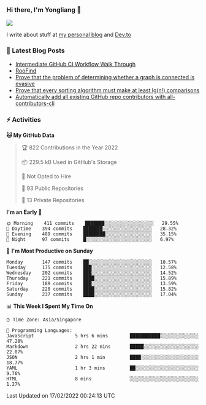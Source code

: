 ### Hi there, I'm Yongliang 👋 
<!--
**tlylt/tlylt** is a ✨ _special_ ✨ repository because its `README.md` (this file) appears on your GitHub profile.

Here are some ideas to get you started:

- 🔭 I’m currently working on ...
- 🌱 I’m currently learning ...
- 👯 I’m looking to collaborate on ...
- 🤔 I’m looking for help with ...
- 💬 Ask me about ...
- 📫 How to reach me: ...
- 😄 Pronouns: ...
- ⚡ Fun fact: ...
-->

<img
align="center"
src="https://github-readme-stats.vercel.app/api/?username=tlylt&theme=dracula"
/>

I write about stuff at [my personal blog](https://www.yongliangliu.com/) and [Dev.to](https://dev.to/tlylt)

### 📕 Latest Blog Posts

<!-- BLOG-POST-LIST:START -->
- [Intermediate GitHub CI Workflow Walk Through](https://www.yongliangliu.com/blog/intermediate-github-ci-workflow-walk-through/)
- [RooFind](https://www.yongliangliu.com/blog/roofind/)
- [Prove that the problem of determining whether a graph is connected is evasive](https://www.yongliangliu.com/blog/prove-graph-check-connected-evasive/)
- [Prove that every sorting algorithm must make at least lg&lpar;n!&rpar; comparisons](https://www.yongliangliu.com/blog/prove-sorting-at-least-lgn/)
- [Automatically add all existing GitHub repo contributors with all-contributors-cli](https://www.yongliangliu.com/blog/all-contributors-cli-recognize-existing/)
<!-- BLOG-POST-LIST:END -->

### ⚡ Activities
<!--START_SECTION:waka-->
**🐱 My GitHub Data** 

> 🏆 822 Contributions in the Year 2022
 > 
> 📦 229.5 kB Used in GitHub's Storage 
 > 
> 🚫 Not Opted to Hire
 > 
> 📜 93 Public Repositories 
 > 
> 🔑 13 Private Repositories  
 > 
**I'm an Early 🐤** 

```text
🌞 Morning    411 commits    ███████░░░░░░░░░░░░░░░░░░   29.55% 
🌆 Daytime    394 commits    ███████░░░░░░░░░░░░░░░░░░   28.32% 
🌃 Evening    489 commits    ████████░░░░░░░░░░░░░░░░░   35.15% 
🌙 Night      97 commits     █░░░░░░░░░░░░░░░░░░░░░░░░   6.97%

```
📅 **I'm Most Productive on Sunday** 

```text
Monday       147 commits    ██░░░░░░░░░░░░░░░░░░░░░░░   10.57% 
Tuesday      175 commits    ███░░░░░░░░░░░░░░░░░░░░░░   12.58% 
Wednesday    202 commits    ███░░░░░░░░░░░░░░░░░░░░░░   14.52% 
Thursday     221 commits    ████░░░░░░░░░░░░░░░░░░░░░   15.89% 
Friday       189 commits    ███░░░░░░░░░░░░░░░░░░░░░░   13.59% 
Saturday     220 commits    ████░░░░░░░░░░░░░░░░░░░░░   15.82% 
Sunday       237 commits    ████░░░░░░░░░░░░░░░░░░░░░   17.04%

```


📊 **This Week I Spent My Time On** 

```text
⌚︎ Time Zone: Asia/Singapore

💬 Programming Languages: 
JavaScript               5 hrs 6 mins        ███████████░░░░░░░░░░░░░░   47.28% 
Markdown                 2 hrs 22 mins       █████░░░░░░░░░░░░░░░░░░░░   22.07% 
JSON                     2 hrs 1 min         ████░░░░░░░░░░░░░░░░░░░░░   18.77% 
YAML                     1 hr 3 mins         ██░░░░░░░░░░░░░░░░░░░░░░░   9.76% 
HTML                     8 mins              ░░░░░░░░░░░░░░░░░░░░░░░░░   1.27%

```


 Last Updated on 17/02/2022 00:24:13 UTC
<!--END_SECTION:waka-->